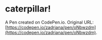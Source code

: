 # caterpillar!

A Pen created on CodePen.io. Original URL: [https://codepen.io/zadriana/pen/oNbwzdm](https://codepen.io/zadriana/pen/oNbwzdm).


